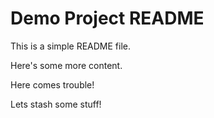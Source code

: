 # Demo Project README

This is a simple README file.

Here's some more content.

Here comes trouble!

Lets stash some stuff!
